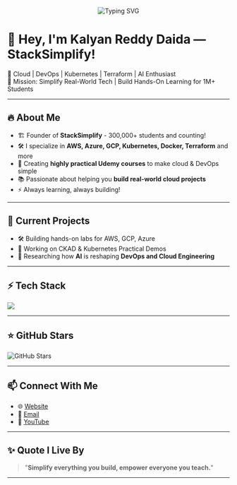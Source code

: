 <p align="center">
  <img src="https://readme-typing-svg.herokuapp.com?font=Fira+Code&size=24&pause=1000&color=FFD700&width=700&lines=Welcome+to+StackSimplify's+GitHub+Profile!;Empowering+Cloud%2C+DevOps%2C+Kubernetes+Learners+Worldwide!;Let's+Simplify+Tech+Together+🚀" alt="Typing SVG" />
</p>

# 👋 Hey, I'm Kalyan Reddy Daida — StackSimplify!

🚀 Cloud | DevOps | Kubernetes | Terraform | AI Enthusiast  
🎯 Mission: Simplify Real-World Tech | Build Hands-On Learning for 1M+ Students

---

## 🔥 About Me
- 🏗️ Founder of **StackSimplify** - 300,000+ students and counting!
- 🛠️ I specialize in **AWS, Azure, GCP, Kubernetes, Docker, Terraform** and more
- 🎥 Creating **highly practical Udemy courses** to make cloud & DevOps simple
- 📚 Passionate about helping you **build real-world cloud projects**
- ⚡ Always learning, always building!

---

## 🚀 Current Projects
- 🛠 Building hands-on labs for AWS, GCP, Azure
- 🎯 Working on CKAD & Kubernetes Practical Demos
- 🤖 Researching how **AI** is reshaping **DevOps and Cloud Engineering**

---

## ⚡ Tech Stack
<img src="https://skillicons.dev/icons?i=aws,azure,gcp,docker,kubernetes,terraform,helm,linux,githubactions,python,java" />

---

## ⭐ GitHub Stars
<p align="left">
  <img src="https://img.shields.io/github/stars/stacksimplify?label=Stars&logo=github&color=FFD700&style=for-the-badge" alt="GitHub Stars"/>
</p>

---

## 📫 Connect With Me
- 🌐 [Website](https://stacksimplify.com/)
- 📧 [Email](mailto:dkalyanreddy@gmail.com)
- 🎥 [YouTube](http://www.youtube.com/stacksimplify?sub_confirmation=1)

---

## ✨ Quote I Live By
> "**Simplify everything you build, empower everyone you teach.**"

---

<!-- 🐍 Special GitHub Contribution Snake (Optional Fancy Stuff) -->
<!-- ![Snake animation](https://github.com/stacksimplify/stacksimplify/blob/output/github-contribution-grid-snake.svg) -->
